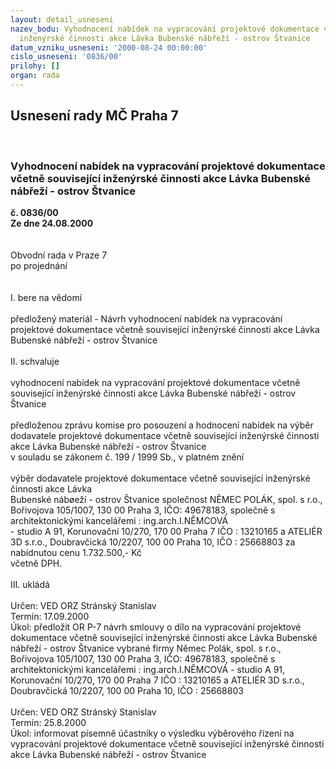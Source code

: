 ```yaml
---
layout: detail_usneseni
nazev_bodu: Vyhodnocení nabídek na vypracování projektové dokumentace včetně související
  inženýrské činnosti akce Lávka Bubenské nábřeží - ostrov Štvanice
datum_vzniku_usneseni: '2000-08-24 00:00:00'
cislo_usneseni: '0836/00'
prilohy: []
organ: rada
---
```

<div id="ucUsn_pList" class="usn">
	<span><h2>Usnesení rady MČ Praha 7 </h2>
<br></span><div class="standBody">
<span><h3>Vyhodnocení nabídek na vypracování projektové dokumentace včetně související inženýrské činnosti akce Lávka Bubenské nábřeží - ostrov Štvanice</h3></span><div class="center">
		<strong>č. 0836/00</strong><br>
	</div>
<div class="center">
		<strong>Ze dne 24.08.2000</strong><br><br>
	</div>     <br>Obvodní rada v Praze 7<br>po projednání<br><br><br>I.	bere na vědomí<br><br> předložený materiál - Návrh vyhodnocení nabídek na vypracování projektové dokumentace včetně související inženýrské činnosti akce Lávka Bubenské nábřeží - ostrov Štvanice<br><br>II.	schvaluje <br><br>vyhodnocení nabídek na vypracování projektové dokumentace včetně související inženýrské činnosti akce Lávka Bubenské nábřeží - ostrov Štvanice<br><br>předloženou zprávu komise pro posouzení a hodnocení nabídek na výběr dodavatele projektové dokumentace včetně související inženýrské činnosti akce Lávka Bubenské nábřeží - ostrov Štvanice <br>v souladu se zákonem č. 199 / 1999 Sb., v platném znění<br><br>výběr dodavatele projektové dokumentace včetně související inženýrské činnosti akce Lávka <br>Bubenské nábøeží - ostrov Štvanice společnost NĚMEC POLÁK, spol. s r.o., Bořivojova 105/1007, 130 00 Praha 3, IČO: 49678183, společně s architektonickými kancelářemi : ing.arch.I.NĚMCOVÁ <br>- studio A 91, Korunovační 10/270, 170 00 Praha 7 IČO : 13210165 a ATELIÉR 3D s.r.o., Doubravčická 10/2207, 100 00 Praha 10, IČO : 25668803 za nabídnutou cenu 1.732.500,- Kč <br>včetně DPH.<br><br>III.	ukládá <br><br> Určen:	     	VED ORZ  Stránský Stanislav<br>Termín: 17.09.2000<br>Úkol:	předložit OR P-7 návrh smlouvy o dílo na vypracování projektové dokumentace včetně související inženýrské činnosti akce Lávka Bubenské nábřeží - ostrov Štvanice vybrané firmy Němec Polák, spol. s r.o., Bořivojova 105/1007, 130 00 Praha 3, IČO: 49678183, společně s architektonickými kancelářemi : ing.arch.I.NĚMCOVÁ - studio A 91, Korunovační 10/270, 170 00 Praha 7 IČO : 13210165 a ATELIÉR 3D s.r.o.,   Doubravčická 10/2207, 100 00 Praha 10, IČO : 25668803 <br><br> Určen:	     	VED ORZ  Stránský Stanislav<br>Termín: 25.8.2000<br>Úkol:	informovat  písemně účastníky o výsledku výběrového řízení na vypracování projektové dokumentace včetně související inženýrské činnosti akce Lávka Bubenské nábřeží - ostrov Štvanice<br> </div>
</div>